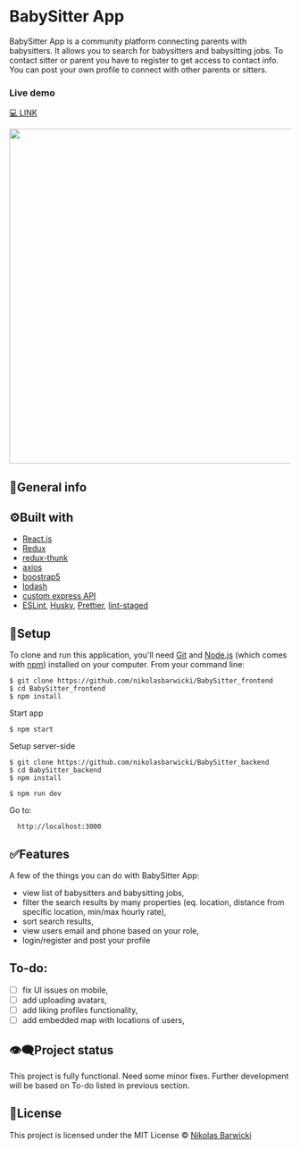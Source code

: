 # BabySitter App

BabySitter App is a community platform connecting parents with babysitters. It allows you to search for babysitters and babysitting jobs. To contact sitter or parent you have to register to get access to contact info. You can post your own profile to connect with other parents or sitters.

### Live demo

[💻 LINK](https://dry-sea-75324.herokuapp.com/)

<p align="center">
  <img width="600" src="https://i.ibb.co/qxz3x2b/projects5.png">
</p>

## 📝General info

## ⚙️Built with

- [React.js](https://reactjs.org/)
- [Redux](https://redux.js.org/)
- [redux-thunk](https://github.com/reduxjs/redux-thunk)
- [axios](https://github.com/axios/axios)
- [boostrap5](https://v5.getbootstrap.com)
- [lodash](https://lodash.com/)
- [custom express API](https://github.com/nikolasbarwicki/BabySitter_backend)
- [ESLint](https://eslint.org/), [Husky](https://www.npmjs.com/package/husky), [Prettier](https://prettier.io/), [lint-staged](https://github.com/okonet/lint-staged)

## 🚀Setup

To clone and run this application, you'll need [Git](https://git-scm.com/) and [Node.js](https://nodejs.org/en/download/) (which comes with [npm](http://npmjs.com/)) installed on your computer. From your command line:

    $ git clone https://github.com/nikolasbarwicki/BabySitter_frontend
    $ cd BabySitter_frontend
    $ npm install

Start app

    $ npm start

Setup server-side

    $ git clone https://github.com/nikolasbarwicki/BabySitter_backend
    $ cd BabySitter_backend
    $ npm install

    $ npm run dev

Go to:

      http://localhost:3000

## ✅Features

A few of the things you can do with BabySitter App:

- view list of babysitters and babysitting jobs,
- filter the search results by many properties (eq. location, distance from specific location, min/max hourly rate),
- sort search results,
- view users email and phone based on your role,
- login/register and post your profile

## To-do:

- [ ] fix UI issues on mobile,
- [ ] add uploading avatars,
- [ ] add liking profiles functionality,
- [ ] add embedded map with locations of users,

## 👁‍🗨Project status

This project is fully functional. Need some minor fixes. Further development will be based on To-do listed in previous section.

## 📘License

This project is licensed under the MIT License © [Nikolas Barwicki](https://github.com/nikolasbarwicki)
